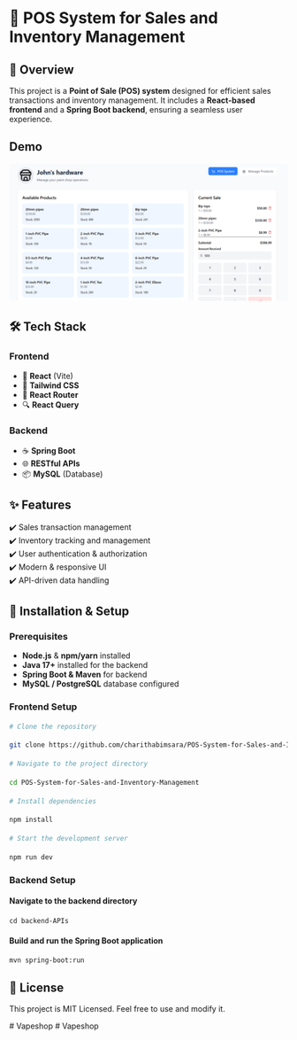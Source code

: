 # 🛒 POS System for Sales and Inventory Management

## 📌 Overview

This project is a **Point of Sale (POS) system** designed for efficient sales transactions and inventory management. It includes a **React-based frontend** and a **Spring Boot backend**, ensuring a seamless user experience.

## Demo

![POS System Demo](demo.png)  

## 🛠️ Tech Stack

### **Frontend**
- 🚀 **React** (Vite)
- 🎨 **Tailwind CSS**
- 🔀 **React Router**
- 🔍 **React Query**

### **Backend**
- ☕ **Spring Boot**
- 🌐 **RESTful APIs**
- 📦 **MySQL** (Database)

## ✨ Features

✔️ Sales transaction management  
✔️ Inventory tracking and management  
✔️ User authentication & authorization  
✔️ Modern & responsive UI  
✔️ API-driven data handling  

## 🚀 Installation & Setup

### **Prerequisites**
- **Node.js** & **npm/yarn** installed
- **Java 17+** installed for the backend
- **Spring Boot & Maven** for backend
- **MySQL / PostgreSQL** database configured

### **Frontend Setup**
```sh
# Clone the repository

git clone https://github.com/charithabimsara/POS-System-for-Sales-and-Inventory-Management.git

# Navigate to the project directory

cd POS-System-for-Sales-and-Inventory-Management

# Install dependencies

npm install

# Start the development server

npm run dev
```

### **Backend Setup**

#### Navigate to the backend directory

```
cd backend-APIs
```

#### Build and run the Spring Boot application

```
mvn spring-boot:run
```

## 📜 License

This project is MIT Licensed. Feel free to use and modify it.

#   V a p e s h o p 
 
 #   V a p e s h o p 
 
 